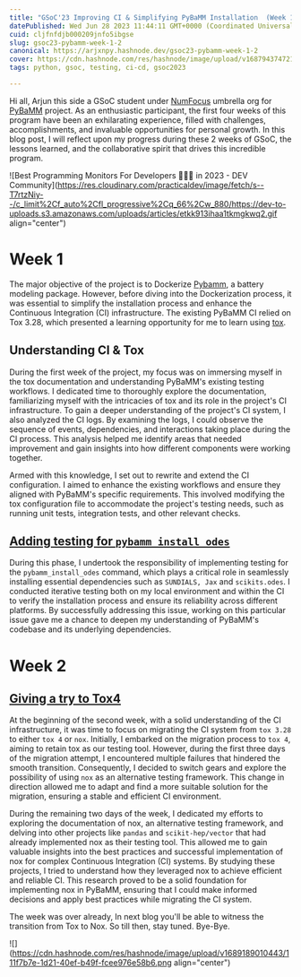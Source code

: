 ```yaml
---
title: "GSoC'23 Improving CI & Simplifying PyBaMM Installation  (Week 1 &2)"
datePublished: Wed Jun 28 2023 11:44:11 GMT+0000 (Coordinated Universal Time)
cuid: cljfnfdjb000209jnfo5ibgse
slug: gsoc23-pybamm-week-1-2
canonical: https://arjxnpy.hashnode.dev/gsoc23-pybamm-week-1-2
cover: https://cdn.hashnode.com/res/hashnode/image/upload/v1687943747211/233f1466-f38c-4304-b643-797d374725b5.png
tags: python, gsoc, testing, ci-cd, gsoc2023

---
```


Hi all, Arjun this side a GSoC student under [NumFocus](https://numfocus.org/) umbrella org for [PyBaMM](https://pybamm.org/) project. As an enthusiastic participant, the first four weeks of this program have been an exhilarating experience, filled with challenges, accomplishments, and invaluable opportunities for personal growth. In this blog post, I will reflect upon my progress during these 2 weeks of GSoC, the lessons learned, and the collaborative spirit that drives this incredible program.

![Best Programming Monitors For Developers 👨🏻‍💻 in 2023 - DEV Community](https://res.cloudinary.com/practicaldev/image/fetch/s--T7rtzNiy--/c_limit%2Cf_auto%2Cfl_progressive%2Cq_66%2Cw_880/https://dev-to-uploads.s3.amazonaws.com/uploads/articles/etkk913ihaa1tkmgkwq2.gif align="center")

# Week 1

The major objective of the project is to Dockerize [Pybamm](https://pybamm.org/), a battery modeling package. However, before diving into the Dockerization process, it was essential to simplify the installation process and enhance the Continuous Integration (CI) infrastructure. The existing PyBaMM CI relied on Tox 3.28, which presented a learning opportunity for me to learn using [tox](https://tox.wiki/).

## Understanding CI & Tox

During the first week of the project, my focus was on immersing myself in the tox documentation and understanding PyBaMM's existing testing workflows. I dedicated time to thoroughly explore the documentation, familiarizing myself with the intricacies of tox and its role in the project's CI infrastructure. To gain a deeper understanding of the project's CI system, I also analyzed the CI logs. By examining the logs, I could observe the sequence of events, dependencies, and interactions taking place during the CI process. This analysis helped me identify areas that needed improvement and gain insights into how different components were working together.

Armed with this knowledge, I set out to rewrite and extend the CI configuration. I aimed to enhance the existing workflows and ensure they aligned with PyBaMM's specific requirements. This involved modifying the tox configuration file to accommodate the project's testing needs, such as running unit tests, integration tests, and other relevant checks.

## [Adding testing for `pybamm_install_odes`](https://github.com/pybamm-team/PyBaMM/pull/2973)

During this phase, I undertook the responsibility of implementing testing for the `pybamm_install_odes` command, which plays a critical role in seamlessly installing essential dependencies such as `SUNDIALS, Jax` and `scikits.odes`. I conducted iterative testing both on my local environment and within the CI to verify the installation process and ensure its reliability across different platforms. By successfully addressing this issue, working on this particular issue gave me a chance to deepen my understanding of PyBaMM's codebase and its underlying dependencies.

# Week 2

## [Giving a try to Tox4](https://github.com/pybamm-team/PyBaMM/pull/3005)

At the beginning of the second week, with a solid understanding of the CI infrastructure, it was time to focus on migrating the CI system from `tox 3.28` to either `tox 4` or `nox`. Initially, I embarked on the migration process to `tox 4`, aiming to retain tox as our testing tool. However, during the first three days of the migration attempt, I encountered multiple failures that hindered the smooth transition. Consequently, I decided to switch gears and explore the possibility of using `nox` as an alternative testing framework. This change in direction allowed me to adapt and find a more suitable solution for the migration, ensuring a stable and efficient CI environment.

During the remaining two days of the week, I dedicated my efforts to exploring the documentation of nox, an alternative testing framework, and delving into other projects like `pandas` and `scikit-hep/vector` that had already implemented nox as their testing tool. This allowed me to gain valuable insights into the best practices and successful implementation of nox for complex Continuous Integration (CI) systems. By studying these projects, I tried to understand how they leveraged nox to achieve efficient and reliable CI. This research proved to be a solid foundation for implementing nox in PyBaMM, ensuring that I could make informed decisions and apply best practices while migrating the CI system.

The week was over already, In next blog you'll be able to witness the transition from Tox to Nox. So till then, stay tuned. Bye-Bye.

![](https://cdn.hashnode.com/res/hashnode/image/upload/v1689189010443/111f7b7e-1d21-40ef-b49f-fcee976e58b6.png align="center")